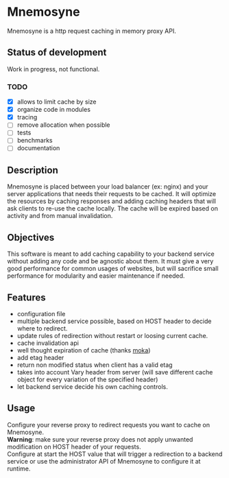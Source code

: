# Mnemosyne
Mnemosyne is a http request caching in memory proxy API.
## Status of development
Work in progress, not functional.
### TODO
- [x] allows to limit cache by size
- [x] organize code in modules
- [x] tracing
- [ ] remove allocation when possible
- [ ] tests
- [ ] benchmarks
- [ ] documentation
## Description
Mnemosyne is placed between your load balancer (ex: nginx) and your server applications that needs their requests to be cached. It will optimize the resources by caching responses and adding caching headers that will ask clients to re-use the cache locally. The cache will be expired based on activity and from manual invalidation.
## Objectives
This software is meant to add caching capability to your backend service without adding any code and be agnostic about them. 
It must give a very good performance for common usages of websites, but will sacrifice small performance for modularity and easier maintenance if needed.
## Features
- configuration file
- multiple backend service possible, based on HOST header to decide where to redirect.
- update rules of redirection without restart or loosing current cache.
- cache invalidation api
- well thought expiration of cache (thanks [moka](https://github.com/moka-rs/moka))
- add etag header
- return non modified status when client has a valid etag 
- takes into account Vary header from server (will save different cache object for every variation of the specified header)
- let backend service decide his own caching controls.
## Usage
Configure your reverse proxy to redirect requests you want to cache on Mnemosyne.  
**Warning**: make sure your reverse proxy does not apply unwanted modification on HOST header of your requests.  
Configure at start the HOST value that will trigger a redirection to a backend service or use the administrator API of Mnemosyne to configure it at runtime.  

